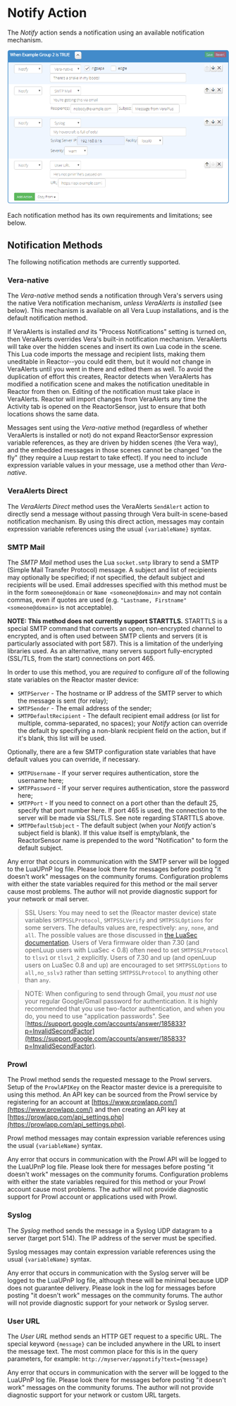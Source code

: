 # Notify Action

The _Notify_ action sends a notification using an available notification mechanism.

![Some Notify actions](images/notify-action.png)

Each notification method has its own requirements and limitations; see below.

## Notification Methods

The following notification methods are currently supported.

### Vera-native

The *Vera-native* method sends a notification through Vera's servers using the native Vera notification mechanism, *unless VeraAlerts is installed* (see below). This mechanism is available on all Vera Luup installations, and is the default notification method.

If VeraAlerts is installed *and* its "Process Notifications" setting is turned on, then VeraAlerts overrides Vera's built-in notification mechanism. VeraAlerts will take over the hidden scenes and insert its own Lua code in the scene. This Lua code imports the message and recipient lists, making them uneditable in Reactor--you could edit them, but it would not change in VeraAlerts until you went in there and edited them as well. To avoid the duplication of effort this creates, Reactor detects when VeraAlerts has modified a notification scene and makes the notification uneditable in Reactor from then on. Editing of the notification must take place in VeraAlerts. Reactor will import changes from VeraAlerts any time the Activity tab is opened on the ReactorSensor, just to ensure that both locations shows the same data.

Messages sent using the *Vera-native* method (regardless of whether VeraAlerts is installed or not) do not expand ReactorSensor expression variable references, as they are driven by hidden scenes (the Vera way), and the embedded messages in those scenes cannot be changed "on the fly" (they require a Luup restart to take effect). If you need to include expression variable values in your message, use a method other than *Vera-native*.

### VeraAlerts Direct

The *VeraAlerts Direct* method uses the VeraAlerts `SendAlert` action to directly send a message without passing through Vera built-in scene-based notification mechanism. By using this direct action, messages may contain expression variable references using the usual `{variableName}` syntax.

### SMTP Mail

The *SMTP Mail* method uses the Lua `socket.smtp` library to send a SMTP (Simple Mail Transfer Protocol) message. A subject and list of recipients may optionally be specified; if not specified, the default subject and recipients will be used. Email addresses specified with this method must be in the form `someone@domain` or `Name <someone@domain>` and may not contain commas, even if quotes are used (e.g. `"Lastname, Firstname" <someone@domain>` is not acceptable).

**NOTE: This method does not currently support STARTTLS.** STARTTLS is a special SMTP command that converts an open, non-encrypted channel to encrypted, and is often used between SMTP clients and servers (it is particularly associated with port 587). This is a limitation of the underlying libraries used. As an alternative, many servers support fully-encrypted (SSL/TLS, from the start) connections on port 465.

In order to use this method, you are *required* to configure *all* of the following state variables on the Reactor master device:
* `SMTPServer` - The hostname or IP address of the SMTP server to which the message is sent (for relay);
* `SMTPSender` - The email address of the sender;
* `SMTPDefaultRecipient` - The default recipient email address (or list for multiple, comma-separated, no spaces); your *Notify* action can override the default by specifying a non-blank recipient field on the action, but if it's blank, this list will be used.

Optionally, there are a few SMTP configuration state variables that have default values you can override, if necessary.
* `SMTPUsername` - If your server requires authentication, store the username here;
* `SMTPPassword` - If your server requires authentication, store the password here;
* `SMTPPort` - If you need to connect on a port other than the default 25, specify that port number here. If port 465 is used, the connection to the server will be made via SSL/TLS. See note regarding STARTTLS above.
* `SMTPDefaultSubject` - The default subject (when your *Notify* action's subject field is blank). If this value itself is empty/blank, the ReactorSensor name is prepended to the word "Notification" to form the default subject.

Any error that occurs in communication with the SMTP server will be logged to the LuaUPnP log file. Please look there for messages before posting "it doesn't work" messages on the community forums. Configuration problems with either the state variables required for this method or the mail server cause most problems. The author will not provide diagnostic support for your network or mail server.

> SSL Users: You may need to set the (Reactor master device) state variables `SMTPSSLProtocol`, `SMTPSSLVerify` and `SMTPSSLOptions` for some servers. The defaults values are, respectively: `any`, `none`, and `all`. The possible values are those discussed in [the LuaSec documentation](https://github.com/brunoos/luasec/wiki). Users of Vera firmware older than 7.30 (and openLuup users with LuaSec < 0.8) often need to set `SMTPSSLProtocol` to `tlsv1` or `tlsv1_2` explicitly. Users of 7.30 and up (and openLuup users on LuaSec 0.8 and up) are encouraged to set `SMTPSSLOptions` to `all,no_sslv3` rather than setting `SMTPSSLProtocol` to anything other than `any`.

> NOTE: When configuring to send through Gmail, you *must not* use your regular Google/Gmail password for authentication. It is highly recommended that you use two-factor authentication, and when you do, you need to use "application passwords". See [https://support.google.com/accounts/answer/185833?p=InvalidSecondFactor](https://support.google.com/accounts/answer/185833?p=InvalidSecondFactor).

### Prowl

The Prowl method sends the requested message to the Prowl servers. Setup of the `ProwlAPIKey` on the Reactor master device is a prerequisite to using this method. An API key can be sourced from the Prowl service by registering for an account at [https://www.prowlapp.com/](https://www.prowlapp.com/) and then creating an API key at
[https://prowlapp.com/api_settings.php](https://prowlapp.com/api_settings.php).

Prowl method messages may contain expression variable references using the usual `{variableName}` syntax.

Any error that occurs in communication with the Prowl API will be logged to the LuaUPnP log file. Please look there for messages before posting "it doesn't work" messages on the community forums. Configuration problems with either the state variables required for this method or your Prowl account cause most problems. The author will not provide diagnostic support for Prowl account or applications used with Prowl.

### Syslog

The *Syslog* method sends the message in a Syslog UDP datagram to a server (target port 514). The IP address of the server must be specified.

Syslog messages may contain expression variable references using the usual `{variableName}` syntax.

Any error that occurs in communication with the Syslog server will be logged to the LuaUPnP log file, although these will be minimal because UDP does not guarantee delivery. Please look in the log for messages before posting "it doesn't work" messages on the community forums. The author will not provide diagnostic support for your network or Syslog server.

### User URL

The *User URL* method sends an HTTP GET request to a specific URL. The special keyword `{message}` can be included anywhere in the URL to insert the message text. The most common place for this is in the query parameters, for example: `http://myserver/appnotify?text={message}`

Any error that occurs in communication with the server will be logged to the LuaUPnP log file. Please look there for messages before posting "it doesn't work" messages on the community forums. The author will not provide diagnostic support for your network or custom URL targets.
